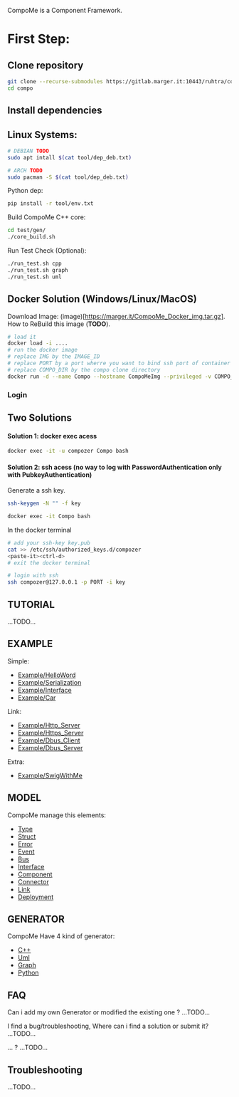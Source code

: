 CompoMe is a Component Framework.


First Step:
======

Clone repository
----
```bash
git clone --recurse-submodules https://gitlab.marger.it:10443/ruhtra/compo
cd compo
```

Install dependencies
-----

## Linux Systems:
```bash
# DEBIAN TODO
sudo apt intall $(cat tool/dep_deb.txt) 

# ARCH TODO
sudo pacman -S $(cat tool/dep_deb.txt)
```
Python dep:
```bash
pip install -r tool/env.txt
```

Build CompoMe C++ core:
```bash
cd test/gen/
./core_build.sh
```

Run Test Check (Optional):
```bash
./run_test.sh cpp
./run_test.sh graph
./run_test.sh uml
```
## Docker Solution (Windows/Linux/MacOS)


Download Image: (image)[https://marger.it/CompoMe_Docker_img.tar.gz].
How to ReBuild this image (__TODO__).

```bash
# load it
docker load -i ....
# run the docker image 
# replace IMG by the IMAGE_ID 
# replace PORT by a port wherre you want to bind ssh port of container
# replace COMPO_DIR by the compo clone directory
docker run -d --name Compo --hostname CompoMeImg --privileged -v COMPO_DIR:/home/compozer/compo  -p PORT:22 -it IMG
```

### Login

Two Solutions
-------------

#### Solution 1: docker exec acess
```bash
docker exec -it -u compozer Compo bash
```

#### Solution 2: ssh acess (no way to log with PasswordAuthentication only with PubkeyAuthentication)
Generate a ssh key.
```bash
ssh-keygen -N "" -f key
```

```bash
docker exec -it Compo bash
```

In the docker terminal
```bash
# add your ssh-key key.pub
cat >> /etc/ssh/authorized_keys.d/compozer
<paste-it><ctrl-d>
# exit the docker terminal
```

```bash
# login with ssh
ssh compozer@127.0.0.1 -p PORT -i key
```

TUTORIAL
----------
...TODO...

EXAMPLE
---------
Simple:
- [Example/HelloWord]()
- [Example/Serialization]()
- [Example/Interface]()
- [Example/Car]()

Link:
- [Example/Http_Server]()
- [Example/Https_Server]()
- [Example/Dbus_Client]()
- [Example/Dbus_Server]()

Extra:
- [Example/SwigWithMe]()

MODEL
----------
CompoMe manage this elements:
- [Type](Compo/Type)
- [Struct](Compo/Struct)
- [Error](Compo/Error)
- [Event](Compo/Event)
- [Bus](Compo/Bus)
- [Interface](Compo/Interface)
- [Component](Compo/Component)
- [Connector](Compo/Connector)
- [Link](Compo/Link)
- [Deployment](Compo/Deployment)

GENERATOR
----------
CompoMe Have 4 kind of generator:
- [C++](generator/Cpp)
- [Uml](generator/Uml)
- [Graph](generator/Graph)
- [Python](generator/Python)

FAQ
---

Can i add my own Generator or modified the existing one ?
...TODO...

I find a bug/troubleshooting, Where can i find a solution or submit it?
...TODO...

... ?
...TODO...

Troubleshooting
----------

...TODO...

